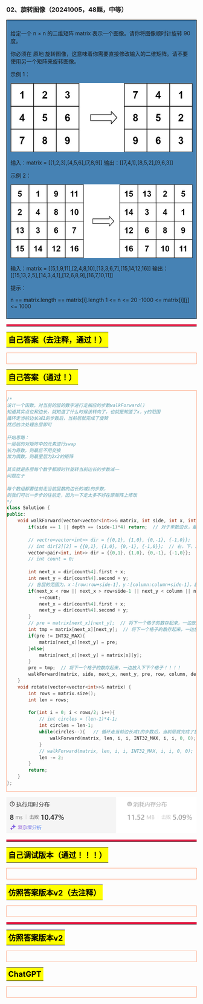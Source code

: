 ### 02、旋转图像（20241005，48题，中等）
<div style="border: 1px solid black; padding: 10px; background-color: SteelBlue;">

给定一个 n × n 的二维矩阵 matrix 表示一个图像。请你将图像顺时针旋转 90 度。

你必须在 原地 旋转图像，这意味着你需要直接修改输入的二维矩阵。请不要 使用另一个矩阵来旋转图像。

 

示例 1：

![alt text](image/b9a976fbc1357c3b5969f71eba496b9.png)

输入：matrix = [[1,2,3],[4,5,6],[7,8,9]]
输出：[[7,4,1],[8,5,2],[9,6,3]]

示例 2：

![alt text](image/e08fb73a6b6a1707ec9d29d68706a56.png)

输入：matrix = [[5,1,9,11],[2,4,8,10],[13,3,6,7],[15,14,12,16]]
输出：[[15,13,2,5],[14,3,4,1],[12,6,8,9],[16,7,10,11]]
 

提示：

n == matrix.length == matrix[i].length
1 <= n <= 20
-1000 <= matrix[i][j] <= 1000

  </p>
</div>

<hr style="border-top: 5px solid #DC143C;">
<table>
  <tr>
    <td bgcolor="Yellow" style="padding: 5px; border: 0px solid black;">
      <span style="font-weight: bold; font-size: 20px;color: black;">
      自己答案（去注释，通过！）
      </span>
    </td>
  </tr>
</table>
<div style="padding: 0px; border: 1.5px solid LightSalmon; margin-bottom: 10px;">

```C++ {.line-numbers}


```

</div>

<table>
  <tr>
    <td bgcolor="Yellow" style="padding: 5px; border: 0px solid black;">
      <span style="font-weight: bold; font-size: 20px;color: black;">
      自己答案（通过！）
      </span>
    </td>
  </tr>
</table>

<div style="padding: 0px; border: 1.5px solid LightSalmon; margin-bottom: 10px">

```C++ {.line-numbers}
/*
设计一个函数，对当前的层的数字进行走相应的步数walkForward()
知道其实点位和边长，就知道了什么时候该转向了，也就是知道了x，y的范围
循环走当前边长减1的步数后，当前层就完成了旋转
然后依次处理各层即可

开始思路：
一层层的对矩阵中的元素进行swap
长为奇数，则最后不用交换
常为偶数，则最里层为2x2的矩阵

其实就是各层每个数字都顺时针旋转当前边长的步数减一
问题在于

每个数组都要往前走当前层数的边长的减1的步数，
则我们可以一步步的往前走，因为一下走太多不好在原矩阵上修改
*/
class Solution {
public:
    void walkForward(vector<vector<int>>& matrix, int side, int x, int y, int pre, int row, int column, int depth, int count){
        if(side == 1 || depth == (side-1)*4) return;  // 对于单数边长，最中间层数需要跳过

        // vectro<vector<int>> dir = {{0,1}, {1,0}, {0,-1}, {-1,0}};  // 右，下，左，上顺序。vectr拼写错误
        // int dir[2][2] = {{0,1}, {1,0}, {0,-1}, {-1,0}};  // 右，下，左，上顺序。维度错误，应该是int dir[4][2]
        vector<pair<int, int>> dir = {{0,1}, {1,0}, {0,-1}, {-1,0}};
        // int count = 0;

        int next_x = dir[count%4].first + x;
        int next_y = dir[count%4].second + y;
        // 各层的范围为，x：[row:row+side-1]，y：[column:column+side-1]，超过范围就转向
        if(next_x < row || next_x > row+side-1 || next_y < column || next_y > column+side-1){  // 对于单数边长，最中间层数需要跳过
            ++count;
            next_x = dir[count%4].first + x;
            next_y = dir[count%4].second + y;
        }
        // pre = matrix[next_x][next_y];  // 将下一个格子的数存起来，一边放入下下个格子！！！！
        int tmp = matrix[next_x][next_y];  // 将下一个格子的数存起来，一边放入下下个格子！！！！
        if(pre != INT32_MAX){
            matrix[next_x][next_y] = pre;
        }else{
            matrix[next_x][next_y] = matrix[x][y];
        }
        pre = tmp;  // 将下一个格子的数存起来，一边放入下下个格子！！！！
        walkForward(matrix, side, next_x, next_y, pre, row, column, depth+1, count);
    }
    void rotate(vector<vector<int>>& matrix) {
        int rows = matrix.size();
        int len = rows;

        for(int i = 0; i < rows/2; i++){
            // int circles = (len-1)*4-1;
            int circles = len-1;
            while(circles--){   // 循环走当前边长减1的步数后，当前层就完成了旋转
                walkForward(matrix, len, i, i, INT32_MAX, i, i, 0, 0);
            }
            // walkForward(matrix, len, i, i, INT32_MAX, i, i, 0, 0);
            len -= 2;
        }
        return;
    }
};
```
</div>

![alt text](image/5c5557f1cb6dd16f0261deb38734bf3.png)

<hr style="border-top: 5px solid #DC143C;">

<table>
  <tr>
    <td bgcolor="Yellow" style="padding: 5px; border: 0px solid black;">
      <span style="font-weight: bold; font-size: 20px;color: black;">
      自己调试版本（通过！！！）
      </span>
    </td>
  </tr>
</table>

<div style="padding: 0px; border: 1.5px solid LightSalmon; margin-bottom: 10px">

```C++ {.line-numbers}


```
</div>

<table>
  <tr>
    <td bgcolor="Yellow" style="padding: 5px; border: 0px solid black;">
      <span style="font-weight: bold; font-size: 20px;color: black;">
      仿照答案版本v2（去注释）
      </span>
    </td>
  </tr>
</table>

<div style="padding: 0px; border: 1.5px solid LightSalmon; margin-bottom: 10px">

```C++ {.line-numbers}


```
</div>

<hr style="border-top: 5px solid #DC143C;">

<table>
  <tr>
    <td bgcolor="Yellow" style="padding: 5px; border: 0px solid black;">
      <span style="font-weight: bold; font-size: 20px;color: black;">
      仿照答案版本v2
      </span>
    </td>
  </tr>
</table>

<div style="padding: 0px; border: 1.5px solid LightSalmon; margin-bottom: 10px">

```C++ {.line-numbers}


```
</div>

<table>
  <tr>
    <td bgcolor="Yellow" style="padding: 5px; border: 0px solid black;">
      <span style="font-weight: bold; font-size: 20px;color: black;">
      ChatGPT
      </span>
    </td>
  </tr>
</table>

<div style="padding: 0px; border: 1.5px solid LightSalmon; margin-bottom: 10px">

```C++ {.line-numbers}


```
</div>
